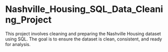 # Nashville_Housing_SQL_Data_Cleaning_Project
This project involves cleaning and  preparing the Nashville Housing  dataset using SQL. The goal is to ensure  the dataset is clean, consistent, and  ready for analysis.
